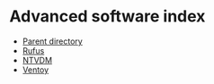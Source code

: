 # Advanced software index
- [Parent directory](https://vichingo455.github.io/ProgramDatabase)
- [Rufus](https://vichingo455.github.io/ProgramDatabase/Advanced/Rufus.zip)
- [NTVDM](https://vichingo455.github.io/ProgramDatabase/Advanced/NTVDM.zip)
- [Ventoy](https://vichingo455.github.io/ProgramDatabase/Advanced/ventoy-1.0.64.zip)
